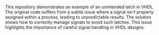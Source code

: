 This repository demonstrates an example of an unintended latch in VHDL. The original code suffers from a subtle issue where a signal isn't properly assigned within a process, leading to unpredictable results.  The solution shows how to correctly manage signals to avoid such latches.  This issue highlights the importance of careful signal handling in VHDL designs.